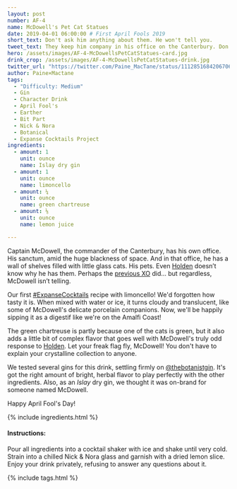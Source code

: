 ```yaml
---
layout: post
number: AF-4
name: McDowell's Pet Cat Statues
date: 2019-04-01 06:00:00 # First April Fools 2019
short_text: Don't ask him anything about them. He won't tell you.
tweet_text: They keep him company in his office on the Canterbury. Don't ask him anything about them. He won't tell you. They're just... his cats.
hero: /assets/images/AF-4-McDowellsPetCatStatues-card.jpg
drink_crop: /assets/images/AF-4-McDowellsPetCatStatues-drink.jpg
twitter_url: "https://twitter.com/Paine_MacTane/status/1112851684206706689"
author: Paine×Mactane
tags:
  - "Difficulty: Medium"
  - Gin
  - Character Drink
  - April Fool's
  - Earther
  - Bit Part
  - Nick & Nora
  - Botanical
  - Expanse Cocktails Project
ingredients:
  - amount: 1
    unit: ounce
    name: Islay dry gin
  - amount: 1
    unit: ounce
    name: limoncello
  - amount: ¼
    unit: ounce
    name: green chartreuse
  - amount: ⅛
    unit: ounce
    name: lemon juice

---
```


Captain McDowell, the commander of the Canterbury, has his own office. His sanctum, amid the huge blackness of space. And in that office, he has a wall of shelves filled with little glass cats. His pets. Even [Holden](/cocktails/2018/04/12/james-holden/) doesn’t know why he has them. Perhaps the [previous XO](/cocktails/2019/03/14/canterbury-xo/) did... but regardless, McDowell isn’t telling.

Our first [#ExpanseCocktails](https://twitter.com/hashtag/ExpanseCocktails) recipe with limoncello! We'd forgotten how tasty it is. When mixed with water or ice, it turns cloudy and translucent, like some of McDowell's delicate porcelain companions. Now, we'll be happily sipping it as a digestif like we're on the Amalfi Coast!

The green chartreuse is partly because one of the cats is green, but it also adds a little bit of complex flavor that goes well with McDowell's truly odd response to [Holden](/cocktails/2018/04/12/james-holden/). Let your freak flag fly, McDowell! You don't have to explain your crystalline collection to anyone.

We tested several gins for this drink, settling firmly on [@thebotanistgin](https://twitter.com/thebotanistgin). It's got the right amount of bright, herbal flavor to play perfectly with the other ingredients. Also, as an *Islay* dry gin, we thought it was on-brand for someone named McDowell.

Happy April Fool's Day! 

{% include ingredients.html %}

#### Instructions:

Pour all ingredients into a cocktail shaker with ice and shake until very cold. Strain into a chilled Nick & Nora glass and garnish with a dried lemon slice. Enjoy your drink privately, refusing to answer any questions about it.

{% include tags.html %}
